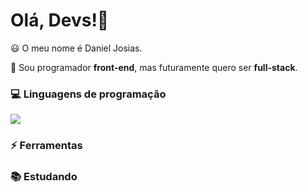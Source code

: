 # Olá, Devs!👋 

:smiley: O meu nome é Daniel Josias. 

:rocket: Sou programador **front-end**,
mas futuramente quero ser **full-stack**. 

### :computer: Linguagens de programação
<img src="MARKDOWN\IMG\JS.SVG">

### :zap: Ferramentas

### :books: Estudando
